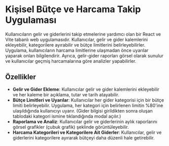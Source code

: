 # Kişisel Bütçe ve Harcama Takip Uygulaması

Kullanıcıların gelir ve giderlerini takip etmelerine yardımcı olan bir React ve Vite tabanlı web uygulamasıdır. Kullanıcılar, gelir ve gider kalemlerini ekleyebilir, kategorilere ayırabilir ve bütçe limitlerini belirleyebilirler. Uygulama, kullanıcıların harcama limitlerine ulaşmadan önce uyarılar yaparak onları bilgilendirir. Ayrıca, gelir-gider raporları görsel olarak sunulur ve kullanıcılar geçmiş harcamalarına göre analizler yapabilirler.

## Özellikler

- **Gelir ve Gider Ekleme**: Kullanıcılar gelir ve gider kalemlerini ekleyebilir ve her kaleme bir açıklama, tutar ve tarih atayabilir.
- **Bütçe Limitleri ve Uyarılar**: Kullanıcılar her gider kategorisi için bir bütçe limiti belirleyebilir. Uygulama, her kategori için belirlenen limitin %80'ine ulaşıldığında kullanıcıyı uyarır. (Gider bilgisi girildikten sonra oluşan tablodaki kategori ismine tıklandığında modal açılır.)
- **Raporlama ve Analiz**: Kullanıcılar gelir ve giderlerinin aylık raporlarını görsel grafikler (çubuk grafik) şeklinde görüntüleyebilir.
- **Harcama Kategorileri ve Kategorilere Ait Giderler**: Kullanıcılar, gelir ve giderlerini kategorilere ayırarak bütçeyi daha düzenli hale getirebilir.